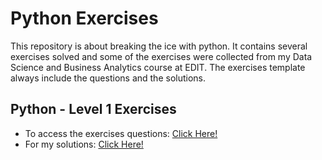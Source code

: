 # Python Exercises
This repository is about breaking the ice with python. It contains several exercises solved and some of the exercises were collected from my Data Science and Business Analytics course at EDIT.
The exercises template always include the questions and the solutions.

## Python - Level 1 Exercises

- To access the exercises questions: [Click Here!](https://github.com/andreareosa/EDIT-Python-Exercises/blob/main/Data%20Mining%20Exercises%20L1.pdf)
- For my solutions: [Click Here!](https://github.com/andreareosa/EDIT-Python-Exercises/blob/main/Python%20-%20Level%201%20Exercises.ipynb)
